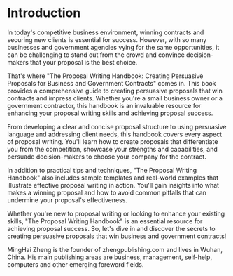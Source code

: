 # Introduction

In today's competitive business environment, winning contracts and securing new clients is essential for success. However, with so many businesses and government agencies vying for the same opportunities, it can be challenging to stand out from the crowd and convince decision-makers that your proposal is the best choice.

That's where "The Proposal Writing Handbook: Creating Persuasive Proposals for Business and Government Contracts" comes in. This book provides a comprehensive guide to creating persuasive proposals that win contracts and impress clients. Whether you're a small business owner or a government contractor, this handbook is an invaluable resource for enhancing your proposal writing skills and achieving proposal success.

From developing a clear and concise proposal structure to using persuasive language and addressing client needs, this handbook covers every aspect of proposal writing. You'll learn how to create proposals that differentiate you from the competition, showcase your strengths and capabilities, and persuade decision-makers to choose your company for the contract.

In addition to practical tips and techniques, "The Proposal Writing Handbook" also includes sample templates and real-world examples that illustrate effective proposal writing in action. You'll gain insights into what makes a winning proposal and how to avoid common pitfalls that can undermine your proposal's effectiveness.

Whether you're new to proposal writing or looking to enhance your existing skills, "The Proposal Writing Handbook" is an essential resource for achieving proposal success. So, let's dive in and discover the secrets to creating persuasive proposals that win business and government contracts!


MingHai Zheng is the founder of zhengpublishing.com and lives in Wuhan, China. His main publishing areas are business, management, self-help, computers and other emerging foreword fields.
